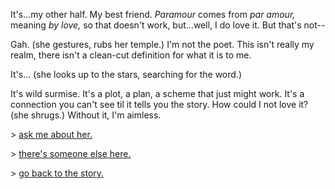 It's...my other half. My best friend. _Paramour_ comes from _par amour,_ meaning _by love,_ so that doesn't work, but...well, I do love it. But that's not--

Gah. (she gestures, rubs her temple.) I'm not the poet. This isn't really my realm, there isn't a clean-cut definition for what it is to me.

It's... (she looks up to the stars, searching for the word.)

It's wild surmise. It's a plot, a plan, a scheme that just might work. It's a connection you can't see til it tells you the story. How could I not love it? (she shrugs.) Without it, I'm aimless.

\> [ask me about her.](https://github.com/morganmayday/about/blob/main/campfire/ask-it.md) 

\> [there's someone else here.](https://github.com/morganmayday/about/blob/main/campfire/enter-him.md)

\> [go back to the story.](https://github.com/morganmayday/about/edit/main/campfire/sit.md)
